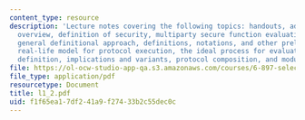 ```yaml
---
content_type: resource
description: 'Lecture notes covering the following topics: handouts, administrivia,
  overview, definition of security, multiparty secure function evaluation, formalizing,
  general definitional approach, definitions, notations, and other preliminaries,
  real-life model for protocol execution, the ideal process for evaluation of f, B-secure
  definition, implications and variants, protocol composition, and modular composition.'
file: https://ol-ocw-studio-app-qa.s3.amazonaws.com/courses/6-897-selected-topics-in-cryptography-spring-2004/f1f65ea17df241a9f27433b2c55dec0c_l1_2.pdf
file_type: application/pdf
resourcetype: Document
title: l1_2.pdf
uid: f1f65ea1-7df2-41a9-f274-33b2c55dec0c
---
```

